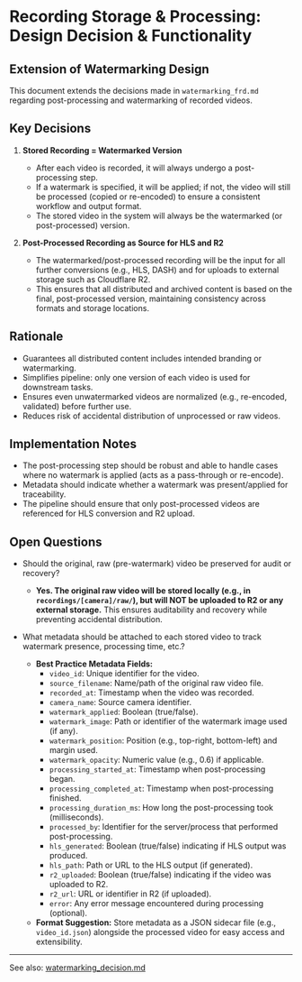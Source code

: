 # Recording Storage & Processing: Design Decision & Functionality

## Extension of Watermarking Design
This document extends the decisions made in `watermarking_frd.md` regarding post-processing and watermarking of recorded videos.

## Key Decisions
1. **Stored Recording = Watermarked Version**
   - After each video is recorded, it will always undergo a post-processing step.
   - If a watermark is specified, it will be applied; if not, the video will still be processed (copied or re-encoded) to ensure a consistent workflow and output format.
   - The stored video in the system will always be the watermarked (or post-processed) version.

2. **Post-Processed Recording as Source for HLS and R2**
   - The watermarked/post-processed recording will be the input for all further conversions (e.g., HLS, DASH) and for uploads to external storage such as Cloudflare R2.
   - This ensures that all distributed and archived content is based on the final, post-processed version, maintaining consistency across formats and storage locations.

## Rationale
- Guarantees all distributed content includes intended branding or watermarking.
- Simplifies pipeline: only one version of each video is used for downstream tasks.
- Ensures even unwatermarked videos are normalized (e.g., re-encoded, validated) before further use.
- Reduces risk of accidental distribution of unprocessed or raw videos.

## Implementation Notes
- The post-processing step should be robust and able to handle cases where no watermark is applied (acts as a pass-through or re-encode).
- Metadata should indicate whether a watermark was present/applied for traceability.
- The pipeline should ensure that only post-processed videos are referenced for HLS conversion and R2 upload.

## Open Questions
- Should the original, raw (pre-watermark) video be preserved for audit or recovery?
  - **Yes. The original raw video will be stored locally (e.g., in `recordings/[camera]/raw/`), but will NOT be uploaded to R2 or any external storage.** This ensures auditability and recovery while preventing accidental distribution.

- What metadata should be attached to each stored video to track watermark presence, processing time, etc.?
  - **Best Practice Metadata Fields:**
    - `video_id`: Unique identifier for the video.
    - `source_filename`: Name/path of the original raw video file.
    - `recorded_at`: Timestamp when the video was recorded.
    - `camera_name`: Source camera identifier.
    - `watermark_applied`: Boolean (true/false).
    - `watermark_image`: Path or identifier of the watermark image used (if any).
    - `watermark_position`: Position (e.g., top-right, bottom-left) and margin used.
    - `watermark_opacity`: Numeric value (e.g., 0.6) if applicable.
    - `processing_started_at`: Timestamp when post-processing began.
    - `processing_completed_at`: Timestamp when post-processing finished.
    - `processing_duration_ms`: How long the post-processing took (milliseconds).
    - `processed_by`: Identifier for the server/process that performed post-processing.
    - `hls_generated`: Boolean (true/false) indicating if HLS output was produced.
    - `hls_path`: Path or URL to the HLS output (if generated).
    - `r2_uploaded`: Boolean (true/false) indicating if the video was uploaded to R2.
    - `r2_url`: URL or identifier in R2 (if uploaded).
    - `error`: Any error message encountered during processing (optional).
  - **Format Suggestion:** Store metadata as a JSON sidecar file (e.g., `video_id.json`) alongside the processed video for easy access and extensibility.

---
See also: [watermarking_decision.md](./watermarking_decision.md)
